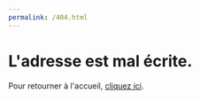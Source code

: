 ```yaml
---
permalink: /404.html
---
```

# L'adresse est mal écrite.

Pour retourner à l'accueil, [cliquez ici](/).
